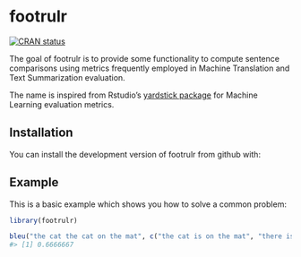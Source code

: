 
<!-- README.md is generated from README.Rmd. Please edit that file -->

# footrulr

[![CRAN
status](https://www.r-pkg.org/badges/version/footrulr)](https://cran.r-project.org/package=footrulr)

The goal of footrulr is to provide some functionality to compute
sentence comparisons using metrics frequently employed in Machine
Translation and Text Summarization evaluation.

The name is inspired from Rstudio’s [yardstick
package](https://tidymodels.github.io/yardstick/) for Machine Learning
evaluation metrics.

## Installation

You can install the development version of footrulr from github with:

## Example

This is a basic example which shows you how to solve a common problem:

``` r
library(footrulr)

bleu("the cat the cat on the mat", c("the cat is on the mat", "there is a cat on the mat"), n = 2)
#> [1] 0.6666667
```
